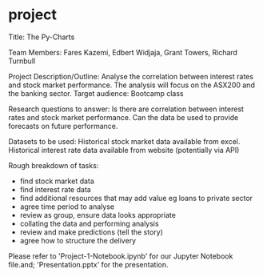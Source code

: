 # project

Title: The Py-Charts

Team Members:
Fares Kazemi, Edbert Widjaja, Grant Towers, Richard Turnbull

Project Description/Outline:
Analyse the correlation between interest rates and stock market performance.  The analysis will focus on the ASX200 and the banking sector.
Target audience: Bootcamp class

Research questions to answer:
Is there are correlation between interest rates and stock market performance.  Can the data be used to provide forecasts on future performance.

Datasets to be used:
Historical stock market data available from excel.
Historical interest rate data available from website (potentially via API)

Rough breakdown of tasks:
* find stock market data
* find interest rate data
* find additional resources that may add value eg loans to private sector
* agree time period to analyse
* review as group, ensure data looks appropriate
* collating the data and performing analysis
* review and make predictions (tell the story)
* agree how to structure the delivery

Please refer to 'Project-1-Notebook.ipynb' for our Jupyter Notebook file.and; 'Presentation.pptx' for the presentation.

